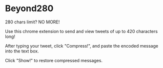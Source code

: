 # Beyond280
280 chars limit? NO MORE!

Use this chrome extension to send and view tweets of up to 420 characters long! 

After typing your tweet, click "Compress!", and paste the encoded message into the text box.

Click "Show!" to restore compressed messages.
